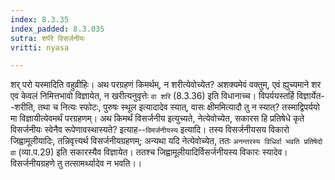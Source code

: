 ```yaml
---
index: 8.3.35
index_padded: 8.3.035
sutra: शर्परे विसर्जनीयः
vritti: nyasa

---
```

शर् परो यस्मादिति वहुव्रीहिः। अथ परग्रहणं किमर्थम्, न शरीत्येवोच्येत? अशक्यमेवं वक्तुम्, एवं ह्युच्यमाने शर एव केवलं निमित्तभावो विज्ञायेत, न खरीत्यनुवृत्तेः `वा शरि` (8.3.36) इति विधानाच्च। विपर्ययस्तर्हि विज्ञार्येत--शरीति, तथा च नित्यः स्फोटः, पुरुषः स्थूल इत्यादादेव स्यात्, वासः क्षीममित्यादौ तु न स्यात्? तस्माद्विपर्ययो मा विज्ञायीत्येवमर्थं परग्रहणम्।
अथ किमर्थं विसर्जनीय इत्युच्यते, नेत्येवोच्येत, सकारस हि प्रतिषेधे कृते विसर्जनीयः स्वेनैव रूपेणावस्थास्यते? इत्याह--`विमर्जनीयस्य` इत्यादि। तस्य विसर्जनीयसय विकारो जिह्वामूलीयादिः, तन्निवृत्त्यर्थ विसर्जनीयग्रहणम्; अन्यथा यदि नेत्येवोच्येत, ततः `अनन्तरस्य विधिर्वा भवति प्रतिषेदो वा` (व्या.प.29) इति सकारस्यैव विज्ञायेत। ततश्च जिह्वामूलीयादिर्विसर्जनीयस्य विकारः स्यादेव। विसर्जनीयग्रहणे तु तत्सामर्थ्यादेव न भवति।।